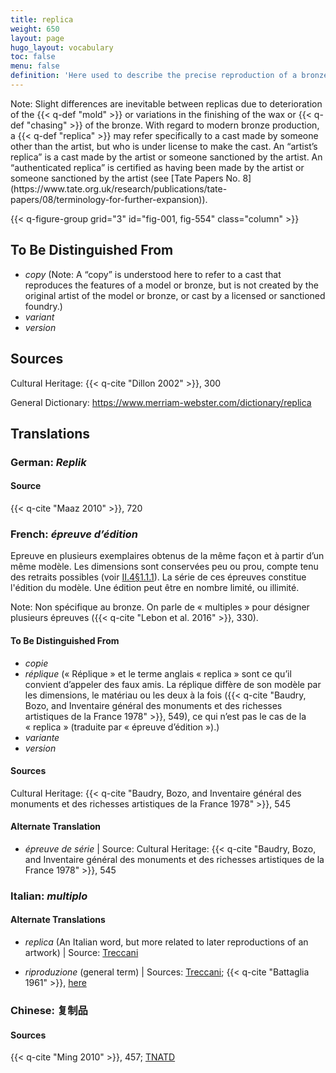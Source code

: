 ```yaml
---
title: replica
weight: 650
layout: page
hugo_layout: vocabulary
toc: false
menu: false
definition: 'Here used to describe the precise reproduction of a bronze made by the same artist or foundry as the original bronze. Also refers to same-scale reproductions of a model made at different stages in the casting process (e.g., a wax replica, and a refractory replica used to make the {{< q-def "core" >}} in {{< q-def "sand casting" >}} or piece-mold casting). In lost-wax casting, bronzes fashioned from {{< q-def "inter-models" >}} made from the same piece molds taken from the master model are considered replicas of the original. In sand casting, it refers to bronzes made using the same {{< q-def "chef-modèle" >}}. Numerous replicas of the same bronze are called “multiples.”'
---
```


<div class="backmatter">
Note: Slight differences are inevitable between replicas due to deterioration of the {{< q-def "mold" >}} or variations in the finishing of the wax or {{< q-def "chasing" >}} of the bronze. With regard to modern bronze production, a {{< q-def "replica" >}} may refer specifically to a cast made by someone other than the artist, but who is under license to make the cast. An “artist’s replica” is a cast made by the artist or someone sanctioned by the artist. An “authenticated replica” is certified as having been made by the artist or someone sanctioned by the artist (see [Tate Papers No. 8](https://www.tate.org.uk/research/publications/tate-papers/08/terminology-for-further-expansion)).
</div>

{{< q-figure-group grid="3" id="fig-001, fig-554" class="column" >}}

## To Be Distinguished From

- *copy* (Note: A “copy” is understood here to refer to a cast that reproduces the features of a model or bronze, but is not created by the original artist of the model or bronze, or cast by a licensed or sanctioned foundry.)
- *variant*
- *version*

## Sources

Cultural Heritage: {{< q-cite "Dillon 2002" >}}, 300

General Dictionary: <https://www.merriam-webster.com/dictionary/replica>

## Translations

<div class="accordion">

### **German**: *Replik*

#### Source

{{< q-cite "Maaz 2010" >}}, 720

### **French**: *épreuve d’édition*

Epreuve en plusieurs exemplaires obtenus de la même façon et à partir d’un même modèle. Les dimensions sont conservées peu ou prou, compte tenu des retraits possibles (voir [II.4§1.1.1](#II.4§1.1.1)). La série de ces épreuves constitue l'édition du modèle. Une édition peut être en nombre limité, ou illimité.

<div class="backmatter">
Note: Non spécifique au bronze. On parle de « multiples » pour désigner plusieurs épreuves ({{< q-cite "Lebon et al. 2016" >}}, 330).
</div>

#### To Be Distinguished From

- *copie*
- *réplique* (« Réplique » et le terme anglais « replica » sont ce qu’il convient d’appeler des faux amis. La réplique diffère de son modèle par les dimensions, le matériau ou les deux à la fois ({{< q-cite "Baudry, Bozo, and Inventaire général des monuments et des richesses artistiques de la France 1978" >}}, 549), ce qui n’est pas le cas de la « replica » (traduite par « épreuve d’édition »).)
- *variante*
- *version*

#### Sources

Cultural Heritage: {{< q-cite "Baudry, Bozo, and Inventaire général des monuments et des richesses artistiques de la France 1978" >}}, 545

#### Alternate Translation

- *épreuve de série* | Source: Cultural Heritage: {{< q-cite "Baudry, Bozo, and Inventaire général des monuments et des richesses artistiques de la France 1978" >}}, 545

### **Italian**: *multiplo*

#### Alternate Translations

- *replica* (An Italian word, but more related to later reproductions of an artwork) | Source: [Treccani](https://www.treccani.it/vocabolario/replica/)

- *riproduzione* (general term) | Sources: [Treccani](http://www.treccani.it/vocabolario/riproduzione); {{< q-cite "Battaglia 1961" >}}, [here](http://www.gdli.it/pdf_viewer/Scripts/pdf.js/web/viewer.asp?file=/PDF/GDLI16/GDLI_16_ocr_726.pdf&parola=riproduzione)

### **Chinese**: 复制品

#### Sources

{{< q-cite "Ming 2010" >}}, 457; [TNATD](https://terms.naer.edu.tw/detail/625076/?index=1)

</div>
